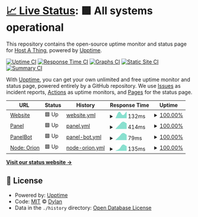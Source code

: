 # [📈 Live Status](https://status.hostathing.com): <!--live status--> **🟩 All systems operational**

This repository contains the open-source uptime monitor and status page for [Host A Thing](https://hostathing.com), powered by [Upptime](https://github.com/upptime/upptime).

[![Uptime CI](https://github.com/dy1io/status.hostathing.com/workflows/Uptime%20CI/badge.svg)](https://github.com/dy1io/status.hostathing.com/actions?query=workflow%3A%22Uptime+CI%22)
[![Response Time CI](https://github.com/dy1io/status.hostathing.com/workflows/Response%20Time%20CI/badge.svg)](https://github.com/dy1io/status.hostathing.com/actions?query=workflow%3A%22Response+Time+CI%22)
[![Graphs CI](https://github.com/dy1io/status.hostathing.com/workflows/Graphs%20CI/badge.svg)](https://github.com/dy1io/status.hostathing.com/actions?query=workflow%3A%22Graphs+CI%22)
[![Static Site CI](https://github.com/dy1io/status.hostathing.com/workflows/Static%20Site%20CI/badge.svg)](https://github.com/dy1io/status.hostathing.com/actions?query=workflow%3A%22Static+Site+CI%22)
[![Summary CI](https://github.com/dy1io/status.hostathing.com/workflows/Summary%20CI/badge.svg)](https://github.com/dy1io/status.hostathing.com/actions?query=workflow%3A%22Summary+CI%22)

With [Upptime](https://upptime.js.org), you can get your own unlimited and free uptime monitor and status page, powered entirely by a GitHub repository. We use [Issues](https://github.com/dy1io/status.hostathing.com/issues) as incident reports, [Actions](https://github.com/dy1io/status.hostathing.com/actions) as uptime monitors, and [Pages](https://status.hostathing.com) for the status page.

<!--start: status pages-->
<!-- This summary is generated by Upptime (https://github.com/upptime/upptime) -->
<!-- Do not edit this manually, your changes will be overwritten -->
<!-- prettier-ignore -->
| URL | Status | History | Response Time | Uptime |
| --- | ------ | ------- | ------------- | ------ |
| <img alt="" src="https://icons.duckduckgo.com/ip3/hostathing.com.ico" height="13"> [Website](https://hostathing.com) | 🟩 Up | [website.yml](https://github.com/dy1io/status.hostathing.com/commits/HEAD/history/website.yml) | <details><summary><img alt="Response time graph" src="./graphs/website/response-time-week.png" height="20"> 132ms</summary><br><a href="https://status.hostathing.com/history/website"><img alt="Response time 132" src="https://img.shields.io/endpoint?url=https%3A%2F%2Fraw.githubusercontent.com%2Fdy1io%2Fstatus.hostathing.com%2FHEAD%2Fapi%2Fwebsite%2Fresponse-time.json"></a><br><a href="https://status.hostathing.com/history/website"><img alt="24-hour response time 132" src="https://img.shields.io/endpoint?url=https%3A%2F%2Fraw.githubusercontent.com%2Fdy1io%2Fstatus.hostathing.com%2FHEAD%2Fapi%2Fwebsite%2Fresponse-time-day.json"></a><br><a href="https://status.hostathing.com/history/website"><img alt="7-day response time 132" src="https://img.shields.io/endpoint?url=https%3A%2F%2Fraw.githubusercontent.com%2Fdy1io%2Fstatus.hostathing.com%2FHEAD%2Fapi%2Fwebsite%2Fresponse-time-week.json"></a><br><a href="https://status.hostathing.com/history/website"><img alt="30-day response time 132" src="https://img.shields.io/endpoint?url=https%3A%2F%2Fraw.githubusercontent.com%2Fdy1io%2Fstatus.hostathing.com%2FHEAD%2Fapi%2Fwebsite%2Fresponse-time-month.json"></a><br><a href="https://status.hostathing.com/history/website"><img alt="1-year response time 132" src="https://img.shields.io/endpoint?url=https%3A%2F%2Fraw.githubusercontent.com%2Fdy1io%2Fstatus.hostathing.com%2FHEAD%2Fapi%2Fwebsite%2Fresponse-time-year.json"></a></details> | <details><summary><a href="https://status.hostathing.com/history/website">100.00%</a></summary><a href="https://status.hostathing.com/history/website"><img alt="All-time uptime 100.00%" src="https://img.shields.io/endpoint?url=https%3A%2F%2Fraw.githubusercontent.com%2Fdy1io%2Fstatus.hostathing.com%2FHEAD%2Fapi%2Fwebsite%2Fuptime.json"></a><br><a href="https://status.hostathing.com/history/website"><img alt="24-hour uptime 100.00%" src="https://img.shields.io/endpoint?url=https%3A%2F%2Fraw.githubusercontent.com%2Fdy1io%2Fstatus.hostathing.com%2FHEAD%2Fapi%2Fwebsite%2Fuptime-day.json"></a><br><a href="https://status.hostathing.com/history/website"><img alt="7-day uptime 100.00%" src="https://img.shields.io/endpoint?url=https%3A%2F%2Fraw.githubusercontent.com%2Fdy1io%2Fstatus.hostathing.com%2FHEAD%2Fapi%2Fwebsite%2Fuptime-week.json"></a><br><a href="https://status.hostathing.com/history/website"><img alt="30-day uptime 100.00%" src="https://img.shields.io/endpoint?url=https%3A%2F%2Fraw.githubusercontent.com%2Fdy1io%2Fstatus.hostathing.com%2FHEAD%2Fapi%2Fwebsite%2Fuptime-month.json"></a><br><a href="https://status.hostathing.com/history/website"><img alt="1-year uptime 100.00%" src="https://img.shields.io/endpoint?url=https%3A%2F%2Fraw.githubusercontent.com%2Fdy1io%2Fstatus.hostathing.com%2FHEAD%2Fapi%2Fwebsite%2Fuptime-year.json"></a></details>
| <img alt="" src="https://icons.duckduckgo.com/ip3/panel.hostathing.com.ico" height="13"> [Panel](https://panel.hostathing.com) | 🟩 Up | [panel.yml](https://github.com/dy1io/status.hostathing.com/commits/HEAD/history/panel.yml) | <details><summary><img alt="Response time graph" src="./graphs/panel/response-time-week.png" height="20"> 414ms</summary><br><a href="https://status.hostathing.com/history/panel"><img alt="Response time 414" src="https://img.shields.io/endpoint?url=https%3A%2F%2Fraw.githubusercontent.com%2Fdy1io%2Fstatus.hostathing.com%2FHEAD%2Fapi%2Fpanel%2Fresponse-time.json"></a><br><a href="https://status.hostathing.com/history/panel"><img alt="24-hour response time 414" src="https://img.shields.io/endpoint?url=https%3A%2F%2Fraw.githubusercontent.com%2Fdy1io%2Fstatus.hostathing.com%2FHEAD%2Fapi%2Fpanel%2Fresponse-time-day.json"></a><br><a href="https://status.hostathing.com/history/panel"><img alt="7-day response time 414" src="https://img.shields.io/endpoint?url=https%3A%2F%2Fraw.githubusercontent.com%2Fdy1io%2Fstatus.hostathing.com%2FHEAD%2Fapi%2Fpanel%2Fresponse-time-week.json"></a><br><a href="https://status.hostathing.com/history/panel"><img alt="30-day response time 414" src="https://img.shields.io/endpoint?url=https%3A%2F%2Fraw.githubusercontent.com%2Fdy1io%2Fstatus.hostathing.com%2FHEAD%2Fapi%2Fpanel%2Fresponse-time-month.json"></a><br><a href="https://status.hostathing.com/history/panel"><img alt="1-year response time 414" src="https://img.shields.io/endpoint?url=https%3A%2F%2Fraw.githubusercontent.com%2Fdy1io%2Fstatus.hostathing.com%2FHEAD%2Fapi%2Fpanel%2Fresponse-time-year.json"></a></details> | <details><summary><a href="https://status.hostathing.com/history/panel">100.00%</a></summary><a href="https://status.hostathing.com/history/panel"><img alt="All-time uptime 100.00%" src="https://img.shields.io/endpoint?url=https%3A%2F%2Fraw.githubusercontent.com%2Fdy1io%2Fstatus.hostathing.com%2FHEAD%2Fapi%2Fpanel%2Fuptime.json"></a><br><a href="https://status.hostathing.com/history/panel"><img alt="24-hour uptime 100.00%" src="https://img.shields.io/endpoint?url=https%3A%2F%2Fraw.githubusercontent.com%2Fdy1io%2Fstatus.hostathing.com%2FHEAD%2Fapi%2Fpanel%2Fuptime-day.json"></a><br><a href="https://status.hostathing.com/history/panel"><img alt="7-day uptime 100.00%" src="https://img.shields.io/endpoint?url=https%3A%2F%2Fraw.githubusercontent.com%2Fdy1io%2Fstatus.hostathing.com%2FHEAD%2Fapi%2Fpanel%2Fuptime-week.json"></a><br><a href="https://status.hostathing.com/history/panel"><img alt="30-day uptime 100.00%" src="https://img.shields.io/endpoint?url=https%3A%2F%2Fraw.githubusercontent.com%2Fdy1io%2Fstatus.hostathing.com%2FHEAD%2Fapi%2Fpanel%2Fuptime-month.json"></a><br><a href="https://status.hostathing.com/history/panel"><img alt="1-year uptime 100.00%" src="https://img.shields.io/endpoint?url=https%3A%2F%2Fraw.githubusercontent.com%2Fdy1io%2Fstatus.hostathing.com%2FHEAD%2Fapi%2Fpanel%2Fuptime-year.json"></a></details>
| <img alt="" src="https://icons.duckduckgo.com/ip3/null.ico" height="13"> [PanelBot](apex.hostathing.com) | 🟩 Up | [panel-bot.yml](https://github.com/dy1io/status.hostathing.com/commits/HEAD/history/panel-bot.yml) | <details><summary><img alt="Response time graph" src="./graphs/panel-bot/response-time-week.png" height="20"> 79ms</summary><br><a href="https://status.hostathing.com/history/panel-bot"><img alt="Response time 79" src="https://img.shields.io/endpoint?url=https%3A%2F%2Fraw.githubusercontent.com%2Fdy1io%2Fstatus.hostathing.com%2FHEAD%2Fapi%2Fpanel-bot%2Fresponse-time.json"></a><br><a href="https://status.hostathing.com/history/panel-bot"><img alt="24-hour response time 79" src="https://img.shields.io/endpoint?url=https%3A%2F%2Fraw.githubusercontent.com%2Fdy1io%2Fstatus.hostathing.com%2FHEAD%2Fapi%2Fpanel-bot%2Fresponse-time-day.json"></a><br><a href="https://status.hostathing.com/history/panel-bot"><img alt="7-day response time 79" src="https://img.shields.io/endpoint?url=https%3A%2F%2Fraw.githubusercontent.com%2Fdy1io%2Fstatus.hostathing.com%2FHEAD%2Fapi%2Fpanel-bot%2Fresponse-time-week.json"></a><br><a href="https://status.hostathing.com/history/panel-bot"><img alt="30-day response time 79" src="https://img.shields.io/endpoint?url=https%3A%2F%2Fraw.githubusercontent.com%2Fdy1io%2Fstatus.hostathing.com%2FHEAD%2Fapi%2Fpanel-bot%2Fresponse-time-month.json"></a><br><a href="https://status.hostathing.com/history/panel-bot"><img alt="1-year response time 79" src="https://img.shields.io/endpoint?url=https%3A%2F%2Fraw.githubusercontent.com%2Fdy1io%2Fstatus.hostathing.com%2FHEAD%2Fapi%2Fpanel-bot%2Fresponse-time-year.json"></a></details> | <details><summary><a href="https://status.hostathing.com/history/panel-bot">100.00%</a></summary><a href="https://status.hostathing.com/history/panel-bot"><img alt="All-time uptime 100.00%" src="https://img.shields.io/endpoint?url=https%3A%2F%2Fraw.githubusercontent.com%2Fdy1io%2Fstatus.hostathing.com%2FHEAD%2Fapi%2Fpanel-bot%2Fuptime.json"></a><br><a href="https://status.hostathing.com/history/panel-bot"><img alt="24-hour uptime 100.00%" src="https://img.shields.io/endpoint?url=https%3A%2F%2Fraw.githubusercontent.com%2Fdy1io%2Fstatus.hostathing.com%2FHEAD%2Fapi%2Fpanel-bot%2Fuptime-day.json"></a><br><a href="https://status.hostathing.com/history/panel-bot"><img alt="7-day uptime 100.00%" src="https://img.shields.io/endpoint?url=https%3A%2F%2Fraw.githubusercontent.com%2Fdy1io%2Fstatus.hostathing.com%2FHEAD%2Fapi%2Fpanel-bot%2Fuptime-week.json"></a><br><a href="https://status.hostathing.com/history/panel-bot"><img alt="30-day uptime 100.00%" src="https://img.shields.io/endpoint?url=https%3A%2F%2Fraw.githubusercontent.com%2Fdy1io%2Fstatus.hostathing.com%2FHEAD%2Fapi%2Fpanel-bot%2Fuptime-month.json"></a><br><a href="https://status.hostathing.com/history/panel-bot"><img alt="1-year uptime 100.00%" src="https://img.shields.io/endpoint?url=https%3A%2F%2Fraw.githubusercontent.com%2Fdy1io%2Fstatus.hostathing.com%2FHEAD%2Fapi%2Fpanel-bot%2Fuptime-year.json"></a></details>
| <img alt="" src="https://icons.duckduckgo.com/ip3/null.ico" height="13"> [Node: Orion](orion.hostathing.com) | 🟩 Up | [node-orion.yml](https://github.com/dy1io/status.hostathing.com/commits/HEAD/history/node-orion.yml) | <details><summary><img alt="Response time graph" src="./graphs/node-orion/response-time-week.png" height="20"> 135ms</summary><br><a href="https://status.hostathing.com/history/node-orion"><img alt="Response time 135" src="https://img.shields.io/endpoint?url=https%3A%2F%2Fraw.githubusercontent.com%2Fdy1io%2Fstatus.hostathing.com%2FHEAD%2Fapi%2Fnode-orion%2Fresponse-time.json"></a><br><a href="https://status.hostathing.com/history/node-orion"><img alt="24-hour response time 135" src="https://img.shields.io/endpoint?url=https%3A%2F%2Fraw.githubusercontent.com%2Fdy1io%2Fstatus.hostathing.com%2FHEAD%2Fapi%2Fnode-orion%2Fresponse-time-day.json"></a><br><a href="https://status.hostathing.com/history/node-orion"><img alt="7-day response time 135" src="https://img.shields.io/endpoint?url=https%3A%2F%2Fraw.githubusercontent.com%2Fdy1io%2Fstatus.hostathing.com%2FHEAD%2Fapi%2Fnode-orion%2Fresponse-time-week.json"></a><br><a href="https://status.hostathing.com/history/node-orion"><img alt="30-day response time 135" src="https://img.shields.io/endpoint?url=https%3A%2F%2Fraw.githubusercontent.com%2Fdy1io%2Fstatus.hostathing.com%2FHEAD%2Fapi%2Fnode-orion%2Fresponse-time-month.json"></a><br><a href="https://status.hostathing.com/history/node-orion"><img alt="1-year response time 135" src="https://img.shields.io/endpoint?url=https%3A%2F%2Fraw.githubusercontent.com%2Fdy1io%2Fstatus.hostathing.com%2FHEAD%2Fapi%2Fnode-orion%2Fresponse-time-year.json"></a></details> | <details><summary><a href="https://status.hostathing.com/history/node-orion">100.00%</a></summary><a href="https://status.hostathing.com/history/node-orion"><img alt="All-time uptime 100.00%" src="https://img.shields.io/endpoint?url=https%3A%2F%2Fraw.githubusercontent.com%2Fdy1io%2Fstatus.hostathing.com%2FHEAD%2Fapi%2Fnode-orion%2Fuptime.json"></a><br><a href="https://status.hostathing.com/history/node-orion"><img alt="24-hour uptime 100.00%" src="https://img.shields.io/endpoint?url=https%3A%2F%2Fraw.githubusercontent.com%2Fdy1io%2Fstatus.hostathing.com%2FHEAD%2Fapi%2Fnode-orion%2Fuptime-day.json"></a><br><a href="https://status.hostathing.com/history/node-orion"><img alt="7-day uptime 100.00%" src="https://img.shields.io/endpoint?url=https%3A%2F%2Fraw.githubusercontent.com%2Fdy1io%2Fstatus.hostathing.com%2FHEAD%2Fapi%2Fnode-orion%2Fuptime-week.json"></a><br><a href="https://status.hostathing.com/history/node-orion"><img alt="30-day uptime 100.00%" src="https://img.shields.io/endpoint?url=https%3A%2F%2Fraw.githubusercontent.com%2Fdy1io%2Fstatus.hostathing.com%2FHEAD%2Fapi%2Fnode-orion%2Fuptime-month.json"></a><br><a href="https://status.hostathing.com/history/node-orion"><img alt="1-year uptime 100.00%" src="https://img.shields.io/endpoint?url=https%3A%2F%2Fraw.githubusercontent.com%2Fdy1io%2Fstatus.hostathing.com%2FHEAD%2Fapi%2Fnode-orion%2Fuptime-year.json"></a></details>

<!--end: status pages-->

[**Visit our status website →**](https://status.hostathing.com)

## 📄 License

- Powered by: [Upptime](https://github.com/upptime/upptime)
- Code: [MIT](./LICENSE) © [Dylan](https://dy1.io)
- Data in the `./history` directory: [Open Database License](https://opendatacommons.org/licenses/odbl/1-0/)
